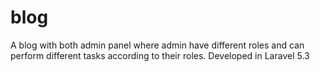 # blog
A blog with both admin panel where admin have different roles and can perform different tasks according to their roles. Developed in Laravel 5.3
